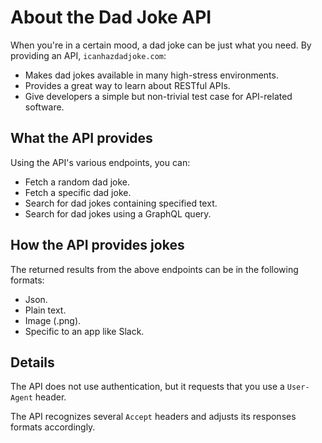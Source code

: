 # About the Dad Joke API

When you're in a certain mood, a dad joke can be just what you need. By providing an API, `icanhazdadjoke.com`: 

* Makes dad jokes available in many high-stress environments.
* Provides a great way to learn about RESTful APIs.
* Give developers a simple but non-trivial test case for API-related software.

## What the API provides

Using the API's various endpoints, you can:

* Fetch a random dad joke.
* Fetch a specific dad joke.
* Search for dad jokes containing specified text.
* Search for dad jokes using a GraphQL query.

## How the API provides jokes

The returned results from the above endpoints can be in the following formats:

* Json.
* Plain text.
* Image (.png).
* Specific to an app like Slack.

## Details

The API does not use authentication, but it requests that you use a `User-Agent` header. 

The API recognizes several `Accept` headers and adjusts its responses formats accordingly. 


